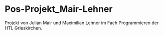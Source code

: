# Pos-Projekt_Mair-Lehner
Projekt von Julian Mair und Maximilian Lehner im Fach Programmieren der HTL Grieskirchen.
